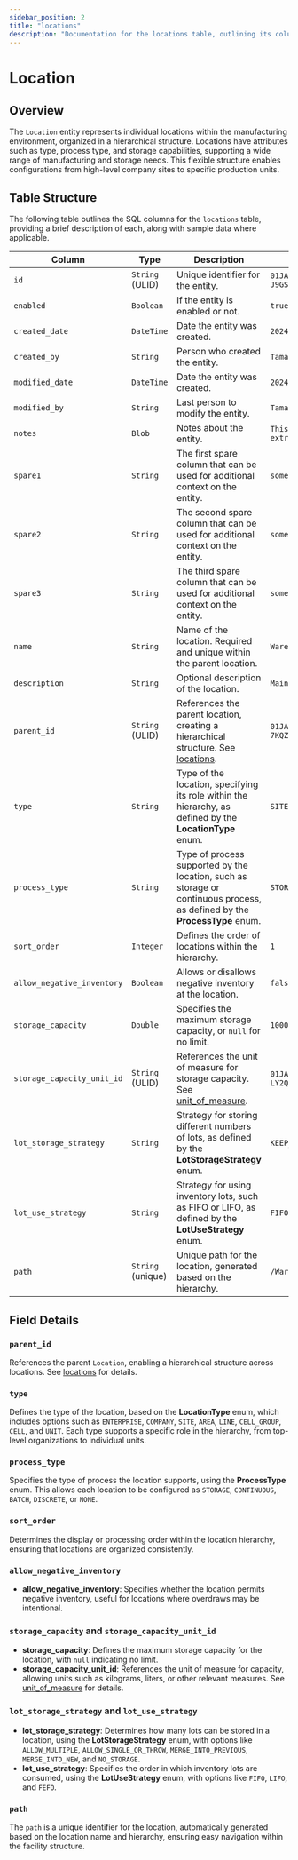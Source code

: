 ```yaml
---
sidebar_position: 2
title: "locations"
description: "Documentation for the locations table, outlining its columns and structure."
---
```

 
# Location
 
## Overview
 
The `Location` entity represents individual locations within the manufacturing environment, organized in a hierarchical
structure. Locations have attributes such as type, process type, and storage capabilities, supporting a wide range of
manufacturing and storage needs. This flexible structure enables configurations from high-level company sites to
specific production units.
 
## Table Structure
 
The following table outlines the SQL columns for the `locations` table, providing a brief description of each, along
with sample data where applicable.
 
| Column                     | Type              | Description                                                                                                                          | Example                              |
|----------------------------|-------------------|--------------------------------------------------------------------------------------------------------------------------------------|--------------------------------------|
| `id`                       | `String` (ULID)   | Unique identifier for the entity.                                                                                                    | `01JAP8RJBN-8ZTPXSGY-J9GSDPE1`       |
| `enabled`                  | `Boolean`         | If the entity is enabled or not.                                                                                                     | `true`                               |
| `created_date`             | `DateTime`        | Date the entity was created.                                                                                                         | `2024-12-31T19:48:44Z`               |
| `created_by`               | `String`          | Person who created the entity.                                                                                                       | `TamakiMES`                          |
| `modified_date`            | `DateTime`        | Date the entity was created.                                                                                                         | `2024-12-31T19:48:44Z`               |
| `modified_by`              | `String`          | Last person to modify the entity.                                                                                                    | `TamakiMES`                          |
| `notes`                    | `Blob`            | Notes about the entity.                                                                                                              | `This entity has these extra notes`  |
| `spare1`                   | `String`          | The first spare column that can be used for additional context on the entity.                                                        | `some extra context 1`               |
| `spare2`                   | `String`          | The second spare column that can be used for additional context on the entity.                                                       | `some extra context 2`               |
| `spare3`                   | `String`          | The third spare column that can be used for additional context on the entity.                                                        | `some extra context 3`               |
| `name`                     | `String`          | Name of the location. Required and unique within the parent location.                                                                | `Warehouse A`                        |
| `description`              | `String`          | Optional description of the location.                                                                                                | `Main storage warehouse`             |
| `parent_id`                | `String` (ULID)   | References the parent location, creating a hierarchical structure. See [locations](../location-model/location).                      | `01JAP8R5RT-3FPXQABY-7KQZT6VF`       |
| `type`                     | `String`          | Type of the location, specifying its role within the hierarchy, as defined by the **LocationType** enum.                             | `SITE`                               |
| `process_type`             | `String`          | Type of process supported by the location, such as storage or continuous process, as defined by the **ProcessType** enum.            | `STORAGE`                            |
| `sort_order`               | `Integer`         | Defines the order of locations within the hierarchy.                                                                                 | `1`                                  |
| `allow_negative_inventory` | `Boolean`         | Allows or disallows negative inventory at the location.                                                                              | `false`                              |
| `storage_capacity`         | `Double`          | Specifies the maximum storage capacity, or `null` for no limit.                                                                      | `10000.0`                            |
| `storage_capacity_unit_id` | `String` (ULID)   | References the unit of measure for storage capacity. See [unit_of_measure](../utility-models/unit-of-measure-model/unit-of-measure). | `01JAP8RJBN-4VYZUKE1-LY2QHV8X`       |
| `lot_storage_strategy`     | `String`          | Strategy for storing different numbers of lots, as defined by the **LotStorageStrategy** enum.                                       | `KEEP_PREVIOUS`                      |
| `lot_use_strategy`         | `String`          | Strategy for using inventory lots, such as FIFO or LIFO, as defined by the **LotUseStrategy** enum.                                  | `FIFO`                               |
| `path`                     | `String` (unique) | Unique path for the location, generated based on the hierarchy.                                                                      | `/Warehouse/Site1/UnitA`             |

## Field Details
 
### `parent_id`
 
References the parent `Location`, enabling a hierarchical structure across locations.
See [locations](../location-model/location) for details.
 
### `type`
 
Defines the type of the location, based on the **LocationType** enum, which includes options such as `ENTERPRISE`, `COMPANY`, `SITE`, `AREA`, `LINE`, `CELL_GROUP`, `CELL`, and `UNIT`.
Each type supports a specific role in the hierarchy, from top-level organizations to
individual units.
 
### `process_type`
 
Specifies the type of process the location supports, using the **ProcessType** enum. This allows each location to be
configured as `STORAGE`, `CONTINUOUS`, `BATCH`, `DISCRETE`, or `NONE`.
 
### `sort_order`
 
Determines the display or processing order within the location hierarchy, ensuring that locations are organized
consistently.
 
### `allow_negative_inventory`
 
- **allow_negative_inventory**: Specifies whether the location permits negative inventory, useful for locations where
  overdraws may be intentional.
 
### `storage_capacity` and `storage_capacity_unit_id`
 
- **storage_capacity**: Defines the maximum storage capacity for the location, with `null` indicating no limit.
- **storage_capacity_unit_id**: References the unit of measure for capacity, allowing units such as kilograms, liters,
  or other relevant measures. 
  See [unit_of_measure](../utility-models/unit-of-measure-model/unit-of-measure) for details.

### `lot_storage_strategy` and `lot_use_strategy`
 
- **lot_storage_strategy**: Determines how many lots can be stored in a location, using the **LotStorageStrategy** enum, with options like `ALLOW_MULTIPLE`, `ALLOW_SINGLE_OR_THROW`, `MERGE_INTO_PREVIOUS`, `MERGE_INTO_NEW`, and `NO_STORAGE`.
- **lot_use_strategy**: Specifies the order in which inventory lots are consumed, using the **LotUseStrategy** enum, with options like `FIFO`, `LIFO`, and `FEFO`.
 
### `path`
 
The `path` is a unique identifier for the location, automatically generated based on the location name and hierarchy,
ensuring easy navigation within the facility structure.